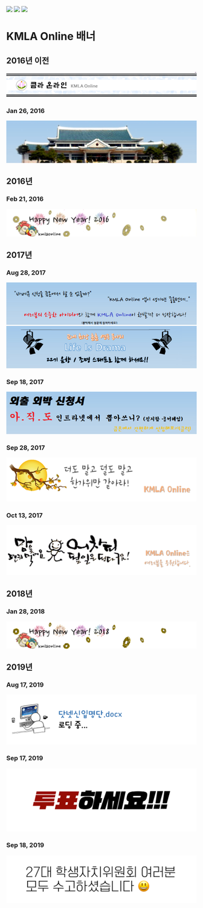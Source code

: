 [![](https://img.shields.io/badge/KMLA_Online-로고-red?longCache=true&style=for-the-badge)](../docs/logos.md) [![](https://img.shields.io/badge/KMLA_Online-배너-blue?longCache=true&style=for-the-badge)](../docs/banners.md) [![](https://img.shields.io/badge/KMLA_Online-컴포넌트-green?longCache=true&style=for-the-badge)](../docs/components.md)

# KMLA Online 배너

## 2016년 이전

![큼라온라인-old.png](../banners/큼라온라인-old.png)

### Jan 26, 2016
![다산관.png](../banners/다산관.png)

## 2016년

### Feb 21, 2016
![해피뉴이어2016.png](../banners/해피뉴이어2016.png)

## 2017년

### Aug 28, 2017
![큼온기능설문.png](../banners/큼온기능설문.png)
![LID지원서.png](../banners/LID지원.png)

### Sep 18, 2017
![외출외박신청서.png](../banners/외출외박신청서.png)

### Sep 28, 2017
![추석.png](../banners/추석.png)

### Oct 13, 2017
![맘을편히먹어요.png](../banners/맘을편히먹어요.png)

## 2018년

### Jan 28, 2018
![해피뉴이어2018.gif](../banners/해피뉴이어2018.gif)

## 2019년

### Aug 17, 2019
![닷넷지원2019.png](../banners/닷넷지원2019.png)

### Sep 17, 2019
![](../banners/투표하세요.png)

### Sep 18, 2019
![투표하세요.png](../current-banner.png)
